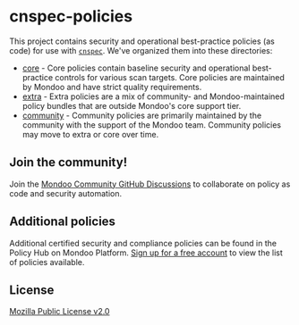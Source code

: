 # cnspec-policies

This project contains security and operational best-practice policies (as code) for use with [`cnspec`](https://github.com/mondoohq/cnspec). We've organized them into these directories:

- [core](core) - Core policies contain baseline security and operational best-practice controls for various scan targets. Core policies are maintained by Mondoo and have strict quality requirements.
- [extra](extra) - Extra policies are a mix of community- and Mondoo-maintained policy bundles that are outside Mondoo's core support tier.
- [community](community) - Community policies are primarily maintained by the community with the support of the Mondoo team. Community policies may move to extra or core over time. 

## Join the community!

Join the [Mondoo Community GitHub Discussions](https://github.com/orgs/mondoohq/discussions) to collaborate on policy as code and security automation.

## Additional policies

Additional certified security and compliance policies can be found in the Policy Hub on Mondoo Platform. [Sign up for a free account](https://console.mondoo.com/signup) to view the list of policies available.

## License

[Mozilla Public License v2.0](https://github.com/mondoohq/mondoo-operator/blob/main/LICENSE)